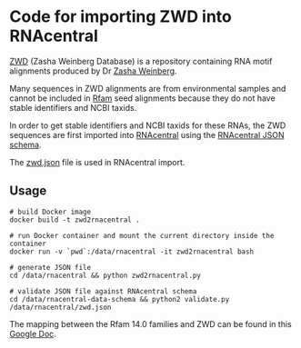 
# Code for importing ZWD into RNAcentral

[ZWD](https://bitbucket.org/zashaw/zashaweinbergdata) (Zasha Weinberg Database) is a repository containing
RNA motif alignments produced by Dr [Zasha Weinberg](https://orcid.org/0000-0002-6681-3624).

Many sequences in ZWD alignments are from environmental samples and cannot
be included in [Rfam](http://rfam.org) seed alignments because they do not have
stable identifiers and NCBI taxids.

In order to get stable identifiers and NCBI taxids for these RNAs,
the ZWD sequences are first imported into [RNAcentral](http://rnacentral.org)
using the [RNAcentral JSON schema](https://github.com/RNAcentral/rnacentral-data-schema).

The [zwd.json](https://github.com/Rfam/rfam-zwd-import/blob/master/zwd.json) file is used in RNAcentral import.

## Usage

```
# build Docker image
docker build -t zwd2rnacentral .

# run Docker container and mount the current directory inside the container
docker run -v `pwd`:/data/rnacentral -it zwd2rnacentral bash

# generate JSON file
cd /data/rnacentral && python zwd2rnacentral.py

# validate JSON file against RNAcentral schema
cd /data/rnacentral-data-schema && python2 validate.py /data/rnacentral/zwd.json
```

The mapping between the Rfam 14.0 families and ZWD can be found in this
[Google Doc](https://docs.google.com/spreadsheets/d/12eAoN1RB2MN_XOwZ7ph3TsdUOppffHInf3mp2xHTieA/edit?usp=sharing).
